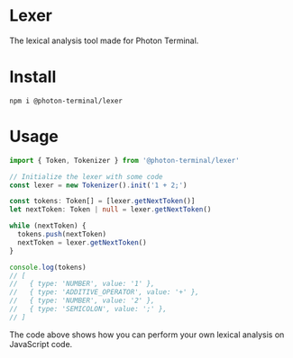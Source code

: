 # Lexer

The lexical analysis tool made for Photon Terminal.

# Install

```
npm i @photon-terminal/lexer
```

# Usage
```typescript
import { Token, Tokenizer } from '@photon-terminal/lexer'

// Initialize the lexer with some code
const lexer = new Tokenizer().init('1 + 2;')

const tokens: Token[] = [lexer.getNextToken()]
let nextToken: Token | null = lexer.getNextToken()

while (nextToken) {
  tokens.push(nextToken)
  nextToken = lexer.getNextToken()
}

console.log(tokens)
// [
//   { type: 'NUMBER', value: '1' },
//   { type: 'ADDITIVE_OPERATOR', value: '+' },
//   { type: 'NUMBER', value: '2' },
//   { type: 'SEMICOLON', value: ';' },
// ]
```

The code above shows how you can perform your own lexical analysis on JavaScript code.
